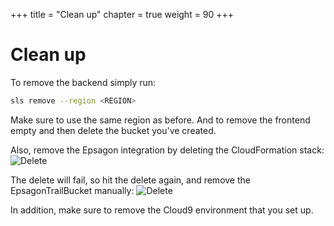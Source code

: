 +++
title = "Clean up"
chapter = true
weight = 90
+++

# Clean up

To remove the backend simply run:
```bash
sls remove --region <REGION>
```

Make sure to use the same region as before.
And to remove the frontend empty and then delete the bucket you've created.

Also, remove the Epsagon integration by deleting the CloudFormation stack:
![Delete](/images/cleanup/delete.png)

The delete will fail, so hit the delete again, and remove the EpsagonTrailBucket manually:
![Delete](/images/cleanup/delete2.png)

In addition, make sure to remove the Cloud9 environment that you set up.
